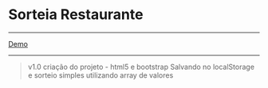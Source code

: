

Sorteia Restaurante
===================
----------
[Demo](https://santinlc.github.io/sorteio-restaurante/sorteiarestaurantes.html)

----------

> v1.0 criação do projeto - html5 e bootstrap
Salvando no localStorage e sorteio simples utilizando array de valores


